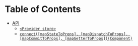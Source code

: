 # Table of Contents

- [API](api.md#api)
  - [`<Provider store>`](api.md#provider-store)
  - [`connect([mapStateToProps], [mapDispatchToProps], [mapCommitToProps], [mapGetterToProps])(Component)`](api.md#connectmapstatetoprops-mapdispatchtoprops-mapcommittoprops-mapgettertoprops)
